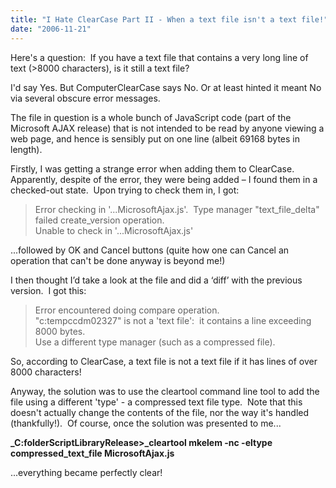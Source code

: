 ```yaml
---
title: "I Hate ClearCase Part II - When a text file isn't a text file!"
date: "2006-11-21"
---
```


Here's a question:  If you have a text file that contains a very long line of text (>8000 characters), is it still a text file?

I'd say Yes. But ComputerClearCase says No. Or at least hinted it meant No via several obscure error messages.

The file in question is a whole bunch of JavaScript code (part of the Microsoft AJAX release) that is not intended to be read by anyone viewing a web page, and hence is sensibly put on one line (albeit 69168 bytes in length). 

Firstly, I was getting a strange error when adding them to ClearCase.  Apparently, despite of the error, they were being added – I found them in a checked-out state.  Upon trying to check them in, I got:

> Error checking in '...MicrosoftAjax.js'.  Type manager "text\_file\_delta" failed create\_version operation.  
> Unable to check in '...MicrosoftAjax.js'

...followed by OK and Cancel buttons (quite how one can Cancel an operation that can't be done anyway is beyond me!)

I then thought I’d take a look at the file and did a ‘diff’ with the previous version.  I got this:

> Error encountered doing compare operation.  
> "c:tempccdm02327" is not a 'text file':  it contains a line exceeding 8000 bytes.  
> Use a different type manager (such as a compressed file).

So, according to ClearCase, a text file is not a text file if it has lines of over 8000 characters!

Anyway, the solution was to use the cleartool command line tool to add the file using a different 'type' - a compressed text file type.  Note that this doesn't actually change the contents of the file, nor the way it's handled (thankfully!).  Of course, once the solution was presented to me...

**_C:folderScriptLibraryRelease>_cleartool mkelem -nc -eltype compressed\_text\_file MicrosoftAjax.js**

...everything became perfectly clear!
